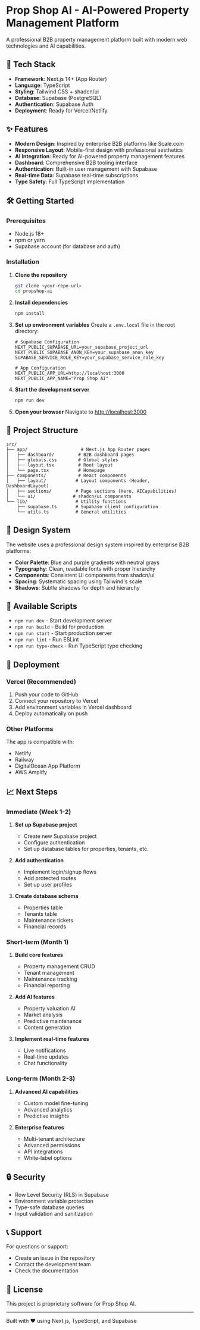 # Prop Shop AI - AI-Powered Property Management Platform

A professional B2B property management platform built with modern web technologies and AI capabilities.

## 🚀 Tech Stack

- **Framework**: Next.js 14+ (App Router)
- **Language**: TypeScript
- **Styling**: Tailwind CSS + shadcn/ui
- **Database**: Supabase (PostgreSQL)
- **Authentication**: Supabase Auth
- **Deployment**: Ready for Vercel/Netlify

## ✨ Features

- **Modern Design**: Inspired by enterprise B2B platforms like Scale.com
- **Responsive Layout**: Mobile-first design with professional aesthetics
- **AI Integration**: Ready for AI-powered property management features
- **Dashboard**: Comprehensive B2B tooling interface
- **Authentication**: Built-in user management with Supabase
- **Real-time Data**: Supabase real-time subscriptions
- **Type Safety**: Full TypeScript implementation

## 🛠️ Getting Started

### Prerequisites

- Node.js 18+ 
- npm or yarn
- Supabase account (for database and auth)

### Installation

1. **Clone the repository**
   ```bash
   git clone <your-repo-url>
   cd propshop-ai
   ```

2. **Install dependencies**
   ```bash
   npm install
   ```

3. **Set up environment variables**
   Create a `.env.local` file in the root directory:
   ```env
   # Supabase Configuration
   NEXT_PUBLIC_SUPABASE_URL=your_supabase_project_url
   NEXT_PUBLIC_SUPABASE_ANON_KEY=your_supabase_anon_key
   SUPABASE_SERVICE_ROLE_KEY=your_supabase_service_role_key

   # App Configuration
   NEXT_PUBLIC_APP_URL=http://localhost:3000
   NEXT_PUBLIC_APP_NAME="Prop Shop AI"
   ```

4. **Start the development server**
   ```bash
   npm run dev
   ```

5. **Open your browser**
   Navigate to [http://localhost:3000](http://localhost:3000)

## 📁 Project Structure

```
src/
├── app/                    # Next.js App Router pages
│   ├── dashboard/         # B2B dashboard pages
│   ├── globals.css        # Global styles
│   ├── layout.tsx         # Root layout
│   └── page.tsx           # Homepage
├── components/            # React components
│   ├── layout/           # Layout components (Header, DashboardLayout)
│   ├── sections/         # Page sections (Hero, AICapabilities)
│   └── ui/              # shadcn/ui components
└── lib/                  # Utility functions
    ├── supabase.ts       # Supabase client configuration
    └── utils.ts          # General utilities
```

## 🎨 Design System

The website uses a professional design system inspired by enterprise B2B platforms:

- **Color Palette**: Blue and purple gradients with neutral grays
- **Typography**: Clean, readable fonts with proper hierarchy
- **Components**: Consistent UI components from shadcn/ui
- **Spacing**: Systematic spacing using Tailwind's scale
- **Shadows**: Subtle shadows for depth and hierarchy

## 🔧 Available Scripts

- `npm run dev` - Start development server
- `npm run build` - Build for production
- `npm run start` - Start production server
- `npm run lint` - Run ESLint
- `npm run type-check` - Run TypeScript type checking

## 🚀 Deployment

### Vercel (Recommended)

1. Push your code to GitHub
2. Connect your repository to Vercel
3. Add environment variables in Vercel dashboard
4. Deploy automatically on push

### Other Platforms

The app is compatible with:
- Netlify
- Railway
- DigitalOcean App Platform
- AWS Amplify

## 📈 Next Steps

### Immediate (Week 1-2)
1. **Set up Supabase project**
   - Create new Supabase project
   - Configure authentication
   - Set up database tables for properties, tenants, etc.

2. **Add authentication**
   - Implement login/signup flows
   - Add protected routes
   - Set up user profiles

3. **Create database schema**
   - Properties table
   - Tenants table
   - Maintenance tickets
   - Financial records

### Short-term (Month 1)
1. **Build core features**
   - Property management CRUD
   - Tenant management
   - Maintenance tracking
   - Financial reporting

2. **Add AI features**
   - Property valuation AI
   - Market analysis
   - Predictive maintenance
   - Content generation

3. **Implement real-time features**
   - Live notifications
   - Real-time updates
   - Chat functionality

### Long-term (Month 2-3)
1. **Advanced AI capabilities**
   - Custom model fine-tuning
   - Advanced analytics
   - Predictive insights

2. **Enterprise features**
   - Multi-tenant architecture
   - Advanced permissions
   - API integrations
   - White-label options

## 🔒 Security

- Row Level Security (RLS) in Supabase
- Environment variable protection
- Type-safe database queries
- Input validation and sanitization

## 📞 Support

For questions or support:
- Create an issue in the repository
- Contact the development team
- Check the documentation

## 📄 License

This project is proprietary software for Prop Shop AI.

---

Built with ❤️ using Next.js, TypeScript, and Supabase
